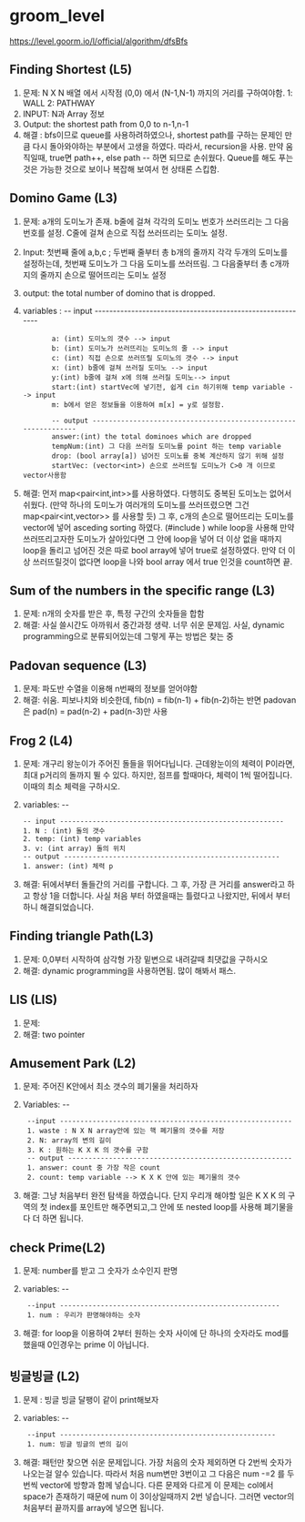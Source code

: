 # groom_level
https://level.goorm.io/l/official/algorithm/dfsBfs


## Finding Shortest (L5)
1. 문제: N X N 배열 에서 시작점 (0,0) 에서 (N-1,N-1) 까지의 거리를 구하여야함.
        1: WALL
        2: PATHWAY
2. INPUT: N과 Array 정보
3. Output: the shortest path from 0,0 to n-1,n-1
4. 해결 : bfs이므로 queue를 사용하려하였으나, shortest path를 구하는 문제인 만큼 다시 돌아와야하는 부분에서 고생을 하였다.
            따라서, recursion을 사용. 만약 움직일때, true면 path++, else path -- 하면 되므로 손쉬웠다.
             Queue를 해도 푸는 것은 가능한 것으로 보이나 복잡해 보여서 현 상태론 스킵함.
          
## Domino Game (L3)
1. 문제: a개의 도미노가 존재. b줄에 걸쳐 각각의 도미노 번호가 쓰러뜨리는 그 다음 번호를 설정. C줄에 걸쳐 손으로 직접 쓰러뜨리는 도미노 설정.
2. Input: 첫번째 줄에 a,b,c ; 두번째 줄부터 총 b개의 줄까지 각각 두개의 도미노를 설정하는데, 첫번째 도미노가 그 다음 도미노를 쓰러뜨림.
          그 다음줄부터 총 c개까지의 줄까지 손으로 떨어뜨리는 도미노 설정
3. output: the total number of domino that is dropped.
4. variables : 
              -- input -----------------------------------------------------------
             
              a: (int) 도미노의 갯수 --> input
              b: (int) 도미노가 쓰러뜨리는 도미노의 줄 --> input
              c: (int) 직접 손으로 쓰러뜨릴 도미노의 갯수 --> input
              x: (int) b줄에 걸쳐 쓰러질 도미노 --> input
              y:(int) b줄에 걸쳐 x에 의해 쓰러질 도미노--> input
              start:(int) startVec에 넣기전, 쉽게 cin 하기위해 temp variable --> input
              m: b에서 얻은 정보들을 이용하여 m[x] = y로 설정함. 
              
              -- output ---------------------------------------------------------------
              answer:(int) the total dominoes which are dropped
              tempNum:(int) 그 다음 쓰러질 도미노를 point 하는 temp variable
              drop: (bool array[a]) 넘어진 도미노를 중복 계산하지 않기 위해 설정 
              startVec: (vector<int>) 손으로 쓰러뜨릴 도미노가 C>0 개 이므로 vector사용함
           
5. 해결: 먼저 map<pair<int,int>>를 사용하였다. 다행히도 중복된 도미노는 없어서 쉬웠다. (만약 하나의 도미노가 여러개의 도미노를 쓰러뜨렸으면 그건 map<pair<int,vector<int>>> 를 사용할 듯)
        그 후, c개의 손으로 떨어뜨리는 도미노를 vector<int>에 넣어 asceding sorting 하였다. (#include <algorithm>)
        while loop을 사용해 만약 쓰러뜨리고자한 도미노가 살아있다면 그 안에 loop을 넣어 더 이상 없을 때까지 loop을 돌리고 넘어진 것은 따로 bool array에 넣어 true로 설정하였다.
        만약 더 이상 쓰러뜨릴것이 없다면 loop을 나와 bool array 에서 true 인것을 count하면 끝.
        
## Sum of the numbers in the specific range (L3)
1. 문제: n개의 숫자를 받은 후, 특정 구간의 숫자들을 합함
2. 해결: 사실 쓸시간도 아까워서 중간과정 생략. 너무 쉬운 문제임.
           사실, dynamic programming으로 분류되어있는데 그렇게 푸는 방법은 찾는 중

## Padovan sequence (L3)
1. 문제: 파도반 수열을 이용해 n번째의 정보를 얻어야함
2. 해결: 쉬움. 피보나치와 비슷한데, fib(n) = fib(n-1) + fib(n-2)하는 반면 padovan은 pad(n) = pad(n-2) + pad(n-3)만 사용

## Frog 2 (L4)
1. 문제: 개구리 왕눈이가 주어진 돌들을 뛰어다닙니다. 근데왕눈이의 체력이 P이라면, 최대 p거리의 돌까지 뛸 수 있다.
         하지만, 점프를 할때마다, 체력이 1씩 떨어집니다. 이때의 최소 체력을 구하시오.
2. variables:
       --
       
       -- input -------------------------------------------------------
       1. N : (int) 돌의 갯수
       2. temp: (int) temp variables
       3. v: (int array) 돌의 위치
       -- output -----------------------------------------------------
       1. answer: (int) 체력 p
       
3. 해결: 뒤에서부터 돌들간의 거리를 구합니다. 그 후, 가장 큰 거리를 answer라고 하고
        항상 1을 더합니다.
        사실 처음 부터 하였을때는 틀렸다고 나왔지만, 뒤에서 부터 하니 해결되었습니다.
        
## Finding triangle Path(L3)
1. 문제: 0,0부터 시작하여 삼각형 가장 밑변으로 내려갈때 최댓값을 구하시오
2. 해결: dynamic programming을 사용하면됨. 많이 해봐서 패스.

## LIS (LIS)
1. 문제: 
2. 해결: two pointer

## Amusement Park (L2)
1. 문제: 주어진 K안에서 최소 갯수의 폐기물을 처리하자
2. Variables:
        --
        
        --input ---------------------------------------------------------
        1. waste : N X N array안에 있는 핵 폐기물의 갯수를 저장
        2. N: array의 변의 길이
        3. K : 원하는 K X K 의 갯수를 구함
        -- output -------------------------------------------------------
        1. answer: count 중 가장 작은 count
        2. count: temp variable --> K X K 안에 있는 폐기물의 갯수
        
3. 해결: 그냥 처음부터 완전 탐색을 하였습니다. 단지 우리개 해야할 일은
         K X K 의 구역의 첫 index를 포인트만 해주면되고,그 안에 또 nested loop를 사용해
         폐기물을 다 더 하면 됩니다.

## check Prime(L2)
1. 문제: number를 받고 그 숫자가 소수인지 판명
2. variables: 
        --
        
        --input ------------------------------------------------------
        1. num : 우리가 판명해야하는 숫자

3. 해결: for loop을 이용하여 2부터 원하는 숫자 사이에 단 하나의 숫자라도 mod를 했을때 0인경우는 prime 이 아닙니다.       

## 빙글빙글 (L2)
1. 문제 : 빙글 빙글 달팽이 같이 print해보자
2. variables:
        --
        
        --input -----------------------------------------------------
        1. num: 빙글 빙글의 변의 길이
        
3. 해결: 패턴만 찾으면 쉬운 문제입니다. 가장 처음의 숫자 제외하면 다 2번씩 숫자가 나오는걸 알수 있습니다.
          따라서 처음 num변만 3번이고 그 다음은 num -=2 를 두번씩 vector에 방향과 함께 넣습니다.
          다른 문제와 다르게 이 문제는 col에서 space가 존재하기 때문에 num 이 3이상일때까지 2번 넣습니다.
          그러면 vector의 처음부터 끝까지를 array에 넣으면 됩니다.
